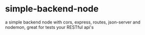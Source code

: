 # simple-backend-node
a simple backend node with cors, express, routes, json-server and nodemon, great for tests your RESTful api's
